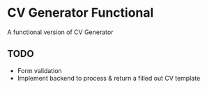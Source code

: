 # CV Generator Functional

A functional version of CV Generator

## TODO

-   Form validation
-   Implement backend to process & return a filled out CV template
